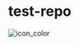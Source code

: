 # test-repo
![icon_color](https://user-images.githubusercontent.com/85591243/129284268-e0ccc261-c9bd-4241-8fcc-49932d382d50.png)


